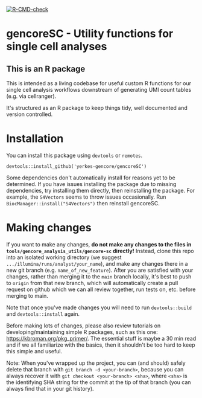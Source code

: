 <!-- badges: start -->
[![R-CMD-check](https://github.com/yerkes-gencore/gencoreSC/actions/workflows/R-CMD-check.yaml/badge.svg)](https://github.com/yerkes-gencore/gencoreSC/actions/workflows/R-CMD-check.yaml)
<!-- badges: end -->

# gencoreSC - Utility functions for single cell analyses

## This is an R package

This is intended as a living codebase for useful custom R functions for our single cell analysis workflows downstream of generating UMI count tables (e.g. via cellranger). 

It's structured as an R package to keep things tidy, well documented and version controlled. 

# Installation

You can install this package using `devtools` or `remotes`.

```
devtools::install_github('yerkes-gencore/gencoreSC')
```

Some dependencies don't automatically install for reasons yet to be determined. If you have issues installing the package due to missing dependencies, try installing them directly,
then reinstalling the package. For example, the `S4Vectors` seems to throw issues occasionally. Run `BiocManager::install("S4Vectors")` then reinstall gencoreSC. 

# Making changes

If you want to make any changes, **do not make any changes to the files in `tools/gencore_analysis_utils/gencore-sc` directly!** Instead, clone this repo into an isolated working directory (we suggest `.../illumina/runs/analyst/your_name`), and make any changes there in a new git branch (e.g. `name_of_new_feature`). After you are satisfied with your changes, rather than merging it to the `main` branch locally, it's best to push to `origin` from that new branch, which will automatically create a pull request on github which we can all review together, run tests on, etc. before merging to main.

Note that once you've made changes you will need to run `devtools::build` and `devtools::install` again.

Before making lots of changes, please also review tutorials on developing/maintaining simple R packages, such as this one: https://kbroman.org/pkg_primer/. The essential stuff is maybe a 30 min read and if we all familiarize with the basics, then it shouldn't be too hard to keep this simple and useful.

Note: When you've wrapped up the project, you can (and should) safely delete that branch with `git branch -d <your-branch>`, because you can always recover it with `git checkout <your-branch> <sha>`, where `<sha>` is the identifying SHA string for the commit at the tip of that branch (you can always find that in your git history).

